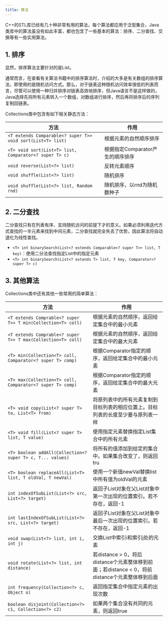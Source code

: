 ```yaml
---
title: 算法
---
```


C++的STL库已经有几十种非常有用的算法，每个算法都应用于泛型集合，Java类库中的算法虽没有如此丰富，都也包含了一些基本的算法：排序、二分查找、交换等有一些实用算法。

## 1. 排序

显然，排序算法主要针对的是List。

通常而言，在查看有关算法书籍中的排序算法时，介绍的大多是有关数组的排序算法，即使用的是随机访问方式。那么，对于链表这种随机访问效率很低的列表而言，尽管可以使用一种归并排序对链表高效地排序，但Java语言不是这样做的，Java选择先将所有元素转入一个数组，对数组进行排序，然后再将排序后的序列复制回链表。

Collections类中包含有如下相关静态方法：

| 方法                                                        | 作用                             |
| ----------------------------------------------------------- | -------------------------------- |
| `<T extends Comparable<? super T>> void sort(List<T> list)` | 根据元素的自然顺序排序           |
| `<T> void sort(List<T> list, Comparator<? super T> c)`      | 根据指定Comparator产生的顺序排序 |
| `void reverse(List<?> list)`                                | 反转元素顺序                     |
| `void shuffle(List<?> list)`                                | 随机排序                         |
| `void shuffle(List<?> list, Random rnd)`                    | 随机排序，以rnd为随机数种子      |

## 2. 二分查找

二分查找只有在列表有序、支持随机访问的前提下才的意义。如果必须利用迭代方式查找的一半元素来找到中间元素，二分查找就完全失去了优势，因此算法将自动退化为线性查找。

- `<T> int binarySearch(List<? extends Comparable<? super T>> list, T key)`：使用二分法查找指定List中的指定元素
- `<T> int binarySearch(List<? extends T> list, T key, Comparator<? super T> c)`

## 3. 其他算法

Collections类中还有其他一些常用的简单算法：

| 方法                                                         | 作用                                                         |
| ------------------------------------------------------------ | ------------------------------------------------------------ |
| `<T extends Comprable<? super T>> T min(Collection<T> coll)` | 根据元素的自然顺序，返回给定集合中的最小元素                 |
| `<T extends Comprable<? super T>> T max(Collection<T> coll)` | 根据元素的自然顺序，返回给定集合中的最大元素                 |
| `<T> min(Collection<T> coll, Comparator<? super T> comp)`    | 根据Comparator指定的顺序，返回给定集合中的最小元素           |
| `<T> max(Collection<T> coll, Comparator<? super T> comp)`    | 根据Comparator指定的顺序，返回给定集合中的最大元素           |
| `<T> void copy(List<? super T> to, List<T> from)`            | 将原列表中的所有元素复制到目标列表的相应位置上。目标列表的长度至少要与原列表一样 |
| `<T> void fill(List<? super T> list, T value)`               | 使用指定元素替换指定List集合中的所有元素                     |
| `<T> boolean addAll(Collection<? super T> c, T... values)`   | 将所有的值添加到给定的集合中。如果集合改变了，则返回tru      |
| `<T> boolean replaceAll(List<T> list, T oldVal, T newVal)`   | 使用一个新值newVal替换list中所有值为oldVal的元素             |
| `int indexOfSubList(List<?> src, List<?> target)`            | 返回子List对象在父List对象中第一次出现的位置索引。若不存在，返回-1 |
| `int lastIndexOfSubList(List<?> src, List<?> target)`        | 返回子List对象在父List对象中最后一次出现的位置索引。若不存在，返回-1 |
| `void swap(List<?> list, int i, int j)`                      | 交换List中索引i和索引j处的元素                               |
| `void rotate(List<?> list, int distance)`                    | 若distance > 0，将后distance个元素整体移到前面；若distance < 0，将前distance个元素整体移到后面 |
| `int frequency(Collection<?> c, Object o)`                   | 返回指定集合中指定元素的出现次数                             |
| `boolean disjoint(Collection<?> c1, Collection<?> c2)`       | 如果两个集合没有共同的元素，则返回true                       |

